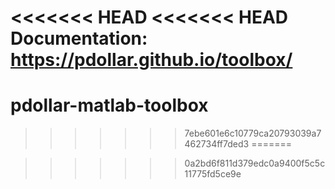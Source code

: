 <<<<<<< HEAD
<<<<<<< HEAD
Documentation: https://pdollar.github.io/toolbox/
=======
# pdollar-matlab-toolbox
>>>>>>> 7ebe601e6c10779ca20793039a7462734ff7ded3
=======

>>>>>>> 0a2bd6f811d379edc0a9400f5c5c11775fd5ce9e
